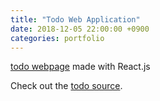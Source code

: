 ```yaml
---
title: "Todo Web Application"
date: 2018-12-05 22:00:00 +0900
categories: portfolio
---
```

[todo webpage] made with React.js

Check out the [todo source].


[todo webpage]: https://dongsubak.github.io/todo/
[todo source]: https://github.com/dongsubak/todo/
